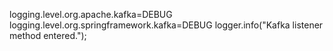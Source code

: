 logging.level.org.apache.kafka=DEBUG
logging.level.org.springframework.kafka=DEBUG
 logger.info("Kafka listener method entered.");
